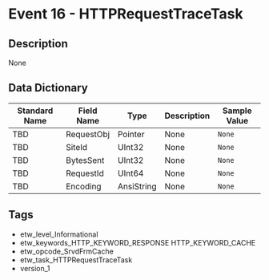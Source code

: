 # Event 16 - HTTPRequestTraceTask

## Description
None

## Data Dictionary
|Standard Name|Field Name|Type|Description|Sample Value|
|---|---|---|---|---|
|TBD|RequestObj|Pointer|None|`None`|
|TBD|SiteId|UInt32|None|`None`|
|TBD|BytesSent|UInt32|None|`None`|
|TBD|RequestId|UInt64|None|`None`|
|TBD|Encoding|AnsiString|None|`None`|

## Tags
* etw_level_Informational
* etw_keywords_HTTP_KEYWORD_RESPONSE HTTP_KEYWORD_CACHE
* etw_opcode_SrvdFrmCache
* etw_task_HTTPRequestTraceTask
* version_1